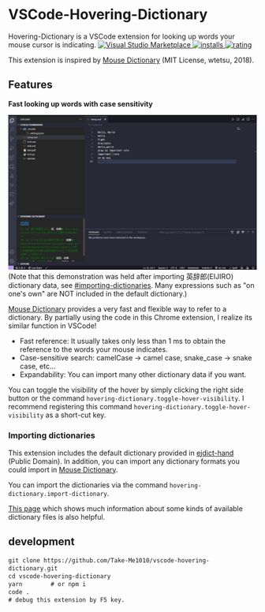 # VSCode-Hovering-Dictionary

Hovering-Dictionary is a VSCode extension for looking up words your mouse cursor is indicating.
[![Visual Studio Marketplace](https://vsmarketplacebadges.dev/version/Take-Me1010.hovering-dictionary.svg) ![installs](https://vsmarketplacebadges.dev/installs/Take-Me1010.hovering-dictionary.svg) ![rating](https://vsmarketplacebadges.dev/rating/Take-Me1010.hovering-dictionary.svg)](https://marketplace.visualstudio.com/items?itemName=Take-Me1010.hovering-dictionary)

This extension is inspired by [Mouse Dictionary](https://github.com/wtetsu/mouse-dictionary/) (MIT License, wtetsu, 2018).

## Features

**Fast looking up words with case sensitivity**

![demo.gif](./image/demo.gif?raw=true)
(Note that this demonstration was held after importing 英辞郎(EIJIRO) dictionary data, see [#importing-dictionaries](#importing-dictionaries). Many expressions such as "on one's own" are NOT included in the default dictionary.)

[Mouse Dictionary](https://github.com/wtetsu/mouse-dictionary/) provides a very fast and flexible way to refer to a dictionary.
By partially using the code in this Chrome extension, I realize its similar function in VSCode!

- Fast reference: It usually takes only less than 1 ms to obtain the reference to the words your mouse indicates.
- Case-sensitive search: camelCase -> camel case, snake_case -> snake case, etc...
- Expandability: You can import many other dictionary data if you want.

You can toggle the visibility of the hover by simply clicking the right side button or the command `hovering-dictionary.toggle-hover-visibility`.
I recommend registering this command `hovering-dictionary.toggle-hover-visibility` as a short-cut key.

### Importing dictionaries

This extension includes the default dictionary provided in [ejdict-hand](https://github.com/kujirahand/EJDict) (Public Domain).
In addition, you can import any dictionary formats you could import in [Mouse Dictionary](https://github.com/wtetsu/mouse-dictionary/).

You can import the dictionaries via the command `hovering-dictionary.import-dictionary`.

[This page](https://github.com/wtetsu/mouse-dictionary/wiki/Download-dictionary-data) which shows much information about some kinds of available dictionary files is also helpful.

## development

```shell
git clone https://github.com/Take-Me1010/vscode-hovering-dictionary.git
cd vscode-hovering-dictionary
yarn        # or npm i
code .
# debug this extension by F5 key.
```

